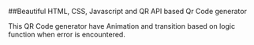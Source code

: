 ##Beautiful HTML, CSS, Javascript and QR API based Qr Code generator


This QR Code generator have Animation and transition based on logic function when error is encountered.